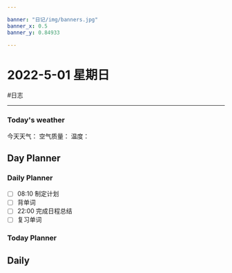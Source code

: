 ```yaml
---

banner: "日记/img/banners.jpg"
banner_x: 0.5
banner_y: 0.84933

---
```

# 2022-5-01 星期日
#日志 

---

### Today's weather
今天天气：
空气质量：
温度：
## Day Planner

### Daily Planner
- [ ] 08:10 制定计划
- [ ] 背单词
- [ ] 22:00 完成日程总结
- [ ] 复习单词

### Today Planner

## Daily


